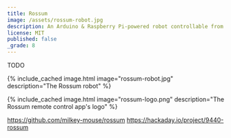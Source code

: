 ```yaml
---
title: Rossum
image: /assets/rossum-robot.jpg
description: An Arduino & Raspberry Pi-powered robot controllable from a phone with a built-in web IDE.
license: MIT
published: false
_grade: 8
---
```


TODO

{% include_cached image.html image="rossum-robot.jpg" description="The Rossum robot" %}

{% include_cached image.html image="rossum-logo.png" description="The Rossum remote control app's logo" %}

https://github.com/milkey-mouse/rossum
https://hackaday.io/project/9440-rossum

